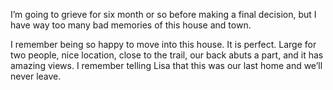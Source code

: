 I’m going to grieve for six month or so before making a final decision, but I have way too many bad memories of this house and town. 

I remember being so happy to move into this house. It is perfect. Large for two people, nice location, close to the trail, our back abuts a part, and it has amazing views. I remember telling Lisa that this was our last home and we’ll never leave.